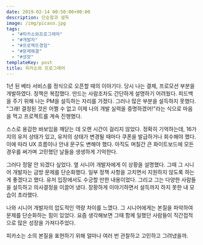 ```yaml
---
date: 2019-02-14 00:50:00+00:00
description: 단순함과 설득
image: /img/picaso.jpg
tags:
  - "#피카소와프로그래머"
  - "#개발자"
  - "#프로젝트경험"
  - "#문제해결"
  - "#성장"
templateKey: post
title: 피카소와 프로그래머
---
```


1년 된 베타 서비스를 정식으로 오픈할 때의 이야기다. 당시 나는 결제, 프로모션 부분을 개발하였다. 정책은 복잡했다. 만드는 사람조차도 간단하게 설명하기 어려웠다. 피드백을 주기 위해 나는 PM을 설득하는 자리를 가졌다. 그러나 많은 부분을 설득하지 못했다. "그래! 결정된 것은 어쩔 수 없고 이제 나의 개발 실력을 증명하겠어!"라는 식으로 마음을 먹고 프로젝트를 계속 진행했다.

스스로 용감한 바보임을 깨닫는 데 오랜 시간이 걸리지 않았다. 정확히 기억하는데, 16가지의 유저 상태가 있고, 유저의 상태가 변경될 때마다 쿠폰을 발급하거나 회수해야 했다. 이에 따라 UX 흐름이나 안내 문구도 변해야 했다. 아직도 며칠간 큰 화이트보드에 모든 경우를 써가며 고민했던 날들을 생생하게 기억한다.

그러다 정말 안 되겠다 싶었다. 옆 시니어 개발자에게 이 상황을 설명했다. 그때 그 시니어 개발자는 금방 문제를 단순화했다. 일부 정책 사항을 고치면서 지원하지 않도록 하는 게 좋겠다고 했다. 유저 입장에서도 수긍할 만한 내용이었다. 그리고 그는 다양한 사람들을 설득하고 의사결정을 이끌어 냈다. 장황하게 이야기하면서 설득까지 하지 못한 내 모습이 초라했다.

나와 시니어 개발자의 압도적인 역량 차이를 느꼈다. 그 시니어에게는 본질을 파악하여 문제를 단순화하는 힘이 있었다. 요즘 생각해보면 그때 함께 일했던 사람들이 직간접적으로 많은 성장을 가져다주었다.

피카소는 소의 본질을 표현하기 위해 얼마나 여러 번 관찰하고 고민하고 그려냈을까.